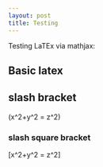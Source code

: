 ```yaml
---
layout: post
title: Testing
---
```


Testing LaTEx via mathjax:

## Basic latex



## slash bracket

\(x^2+y^2 = z^2\)

### slash square bracket
\[x^2+y^2 = z^2\]